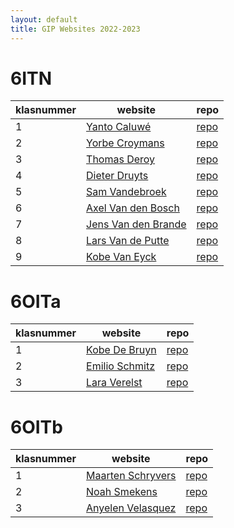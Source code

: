 ```yaml
---
layout: default
title: GIP Websites 2022-2023
---
```


# 6ITN

| klasnummer | website | repo |
|---|---|---|
| 1 | [Yanto Caluwé](https://yantoc-immalle.github.io/YantoC_Dagverslagen/) | [repo]() | 
| 2 | [Yorbe Croymans](https://yorbec-immalle.github.io/YorbeC_Dagverslagen/) | [repo]() | 
| 3 | [Thomas Deroy](https://ThomasD-immalle.github.io/TD-Dagverslagen/) | [repo]() |
| 4 | [Dieter Druyts](https://dieterd-imalle.github.io/DieterDdagverslagen/) | [repo]() |
| 5 | [Sam Vandebroek](https://samv-immalle.github.io/SamV_Dagverslagen/) | [repo]() |
| 6 | [Axel Van den Bosch](https://axelvdb-immalle.github.io/AXELVDB_Dagverslagen/) | [repo]() |
| 7 | [Jens Van den Brande](https://jensvdb-immalle.github.io/JensVdB_Dagverslagen/) | [repo]() |
| 8 | [Lars Van de Putte](https://larsvdp-immalle.github.io/LarsVdP_Dagverslagen/) | [repo]() |
| 9 | [Kobe Van Eyck](https://kobeve-immalle.github.io/KobeVE_Dagverslagen/) | [repo]() |

# 6OITa

| klasnummer | website | repo |
|---|---|---|
| 1 | [Kobe De Bruyn](https://kobedb-immalle.github.io/KobeDB_Dagverslagen/) | [repo]() | 
| 2 | [Emilio Schmitz](https://emilios-immalle.github.io/EmilioS_Dagverslagen/) | [repo]() | 
| 3 | [Lara Verelst](https://larav-immalle.github.io/LaraV_Dagverslagen/) | [repo]() |

# 6OITb

| klasnummer | website | repo |
|---|---|---|
| 1 | [Maarten Schryvers]() | [repo]() | 
| 2 | [Noah Smekens]() | [repo]() | 
| 3 | [Anyelen Velasquez](https://anyelenv-immalle.github.io/AnyelenV_Dagverslagen/) | [repo]() |